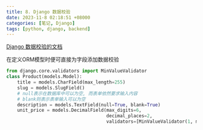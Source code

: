 ```yaml
---
title: 8. Django 数据校验
date: 2023-11-8 02:18:51 +08000
categories: [笔记, Django]
tags: [python, django, backend]
---
```


[Django 数据校验的文档](https://docs.djangoproject.com/en/4.2/ref/validators/)

在定义ORM模型时便可直接为字段添加数据校验

```python
from django.core.validators import MinValueValidator
class Product(models.Model):
    title = models.CharField(max_length=255)
    slug = models.SlugField()
    # null表示在数据库中可以为空, 而表单依然要求输入内容
    # blank则表示表单输入可以为空
    description = models.TextField(null=True, blank=True)
    unit_price = models.DecimalField(max_digits=6,
                                     decimal_places=2,
                                     validators=[MinValueValidator(1, message='最小值为1')])
```
